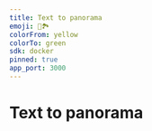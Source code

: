 ```yaml
---
title: Text to panorama
emoji: 👩🏞️
colorFrom: yellow
colorTo: green
sdk: docker
pinned: true
app_port: 3000
---
```


# Text to panorama